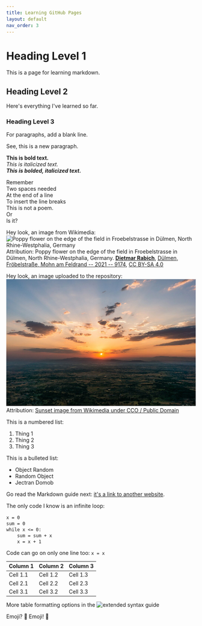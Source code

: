```yaml
---
title: Learning GitHub Pages
layout: default
nav_order: 3
---
```


# Heading Level 1
This is a page for learning markdown.  

## Heading Level 2
Here's everything I've learned so far.  

### Heading Level 3
For paragraphs, add a blank line. 

See, this is a new paragraph.

**This is bold text.**  
*This is italicized text.*  
***This is bolded, italicized text.***  

Remember  
Two spaces needed  
At the end of a line  
To insert the line breaks  
This is not a poem.  
Or  
Is it?  
  
Hey look, an image from Wikimedia:  
![Poppy flower on the edge of the field in Froebelstrasse in Dülmen, North Rhine-Westphalia, Germany](https://upload.wikimedia.org/wikipedia/commons/thumb/5/5a/D%C3%BClmen%2C_Fr%C3%B6belstra%C3%9Fe%2C_Mohn_am_Feldrand_--_2021_--_9174.jpg/1024px-D%C3%BClmen%2C_Fr%C3%B6belstra%C3%9Fe%2C_Mohn_am_Feldrand_--_2021_--_9174.jpg)
Attribution: Poppy flower on the edge of the field in Froebelstrasse in Dülmen, North Rhine-Westphalia, Germany.  <b><a href="https://commons.wikimedia.org/wiki/User:XRay">Dietmar Rabich</a></b>, <a href="https://commons.wikimedia.org/wiki/File:Dülmen,_Fröbelstraße,_Mohn_am_Feldrand_--_2021_--_9174.jpg">Dülmen, Fröbelstraße, Mohn am Feldrand -- 2021 -- 9174</a>, <a href="https://creativecommons.org/licenses/by-sa/4.0/legalcode" rel="license">CC BY-SA 4.0</a> 

Hey look, an image uploaded to the repository:  
![Image of a sun at the beach.](images/sun.jpg)
Attribution: [Sunset image from Wikimedia under CCO / Public Domain](https://commons.wikimedia.org/wiki/File:Sunset_Over_The_Plains_(172390633).jpeg)

This is a numbered list: 
1. Thing 1
2. Thing 2
3. Thing 3

This is a bulleted list: 
- Object Random 
- Random Object
- Jectran Domob

Go read the Markdown guide next: [it's a link to another website](https://docs.github.com/en/get-started/writing-on-github/getting-started-with-writing-and-formatting-on-github/basic-writing-and-formatting-syntax).

The only code I know is an infinite loop: 
```
x = 0 
sum = 0
while x <= 0: 
    sum = sum + x
    x = x + 1
```
Code can go on only one line too: 
```x = x```

Column 1 | Column 2 | Column 3
----- | ----- | -----
Cell 1.1 | Cell 1.2 | Cell 1.3 
Cell 2.1 | Cell 2.2 | Cell 2.3
Cell 3.1 | Cell 3.2 | Cell 3.3 

More table formatting options in the ![extended syntax guide](https://www.markdownguide.org/extended-syntax/)

Emoji? :thinking: Emoji! :partying_face:
